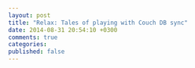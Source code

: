 ```yaml
---
layout: post
title: "Relax: Tales of playing with Couch DB sync"
date: 2014-08-31 20:54:10 +0300
comments: true
categories: 
published: false
---
```

